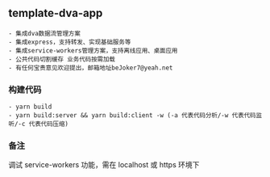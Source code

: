 ## template-dva-app

    - 集成dva数据流管理方案
    - 集成express，支持转发、实现基础服务等
    - 集成service-workers管理方案，支持离线应用、桌面应用
    - 公共代码切割缓存 业务代码按需加载
    - 有任何宝贵意见欢迎提出，邮箱地址beJoker7@yeah.net

### 构建代码

    - yarn build
    - yarn build:server && yarn build:client -w (-a 代表代码分析/-w 代表代码监听/-c 代表代码压缩)

### 备注

调试 service-workers 功能，需在 localhost 或 https 环境下
